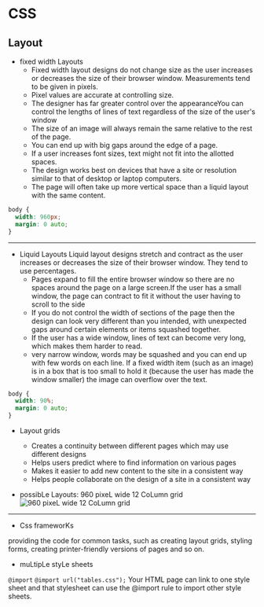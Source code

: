 # CSS

## Layout

- fixed width Layouts
  - Fixed width layout designs do not change size as the user increases or decreases the size of their browser window. Measurements tend to be given in pixels.
  - Pixel values are accurate at controlling size.
  - The designer has far greater control over the appearanceYou can control the lengths of lines of text regardless of the size of the user's window
  - The size of an image will always remain the same relative to the rest of the page.
  - You can end up with big gaps around the edge of a page.
  - If a user increases font sizes, text might not fit into the allotted spaces.
  - The design works best on devices that have a site or resolution similar to that of desktop or laptop computers.
  - The page will often take up more vertical space than a liquid layout with the same content.

```css
body {
  width: 960px;
  margin: 0 auto;
}
```

---

- Liquid Layouts
  Liquid layout designs stretch and contract as the user increases
  or decreases the size of their browser window. They tend to use percentages.
  - Pages expand to fill the entire browser window so there are no spaces around the page on a large screen.If the user has a small window, the page can contract to fit it without the user having to scroll to the side
  - If you do not control the width of sections of the page then the design can look very different than you intended, with unexpected gaps around certain elements or items squashed together.
  - If the user has a wide window, lines of text can become very long, which makes them harder to read.
  - very narrow window, words may be squashed and you can end up with few words on each line. If a fixed width item (such as an image) is in a box that is too small to hold it (because the user has made the window smaller) the image can overflow over the text.

```css
body {
  width: 90%;
  margin: 0 auto;
}
```

- Layout grids

  - Creates a continuity between different pages which may use different designs
  - Helps users predict where to find information on various pages
  - Makes it easier to add new content to the site in a consistent way
  - Helps people collaborate on the design of a site in a consistent way

- possibLe Layouts: 960 pixeL wide 12 CoLumn grid
  ![960 pixeL wide 12 CoLumn grid](https://www.sitepoint.com/wp-content/uploads/2013/05/960-12-col-grid.jpg)

---

- Css frameworKs

providing the code for common tasks, such as creating layout grids, styling forms, creating printer-friendly versions of pages and so on.

- muLtipLe styLe sheets

`@import` `@import url("tables.css");` Your HTML page can link to one style sheet and that stylesheet can use the @import rule to import other style sheets.
